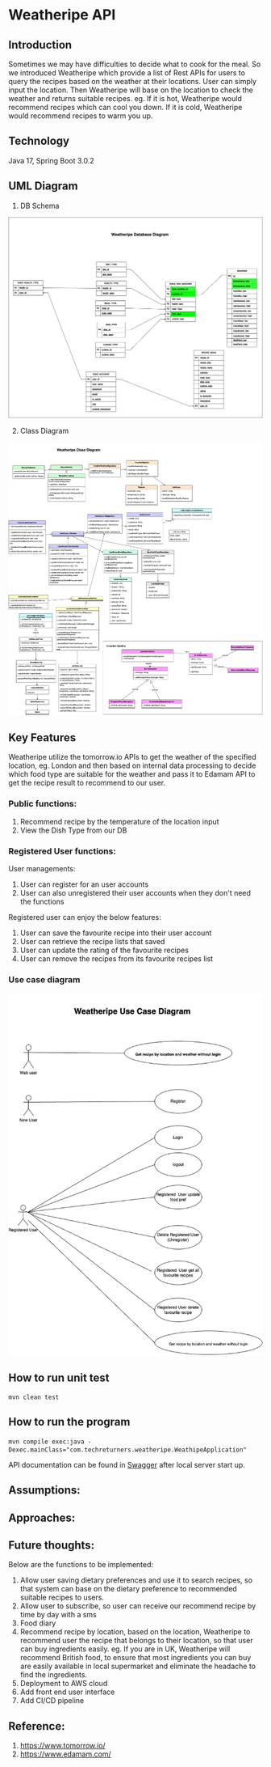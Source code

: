 # Weatheripe API 
## Introduction
Sometimes we may have difficulties to decide what to cook for the meal. 
So we introduced Weatheripe which provide a list of Rest APIs for users to query the recipes based on the weather at their locations.
User can simply input the location. Then Weatheripe will base on the location to check the weather and returns suitable recipes. 
eg. If it is hot, Weatheripe would recommend recipes which can cool you down. If it is cold, Weatheripe would recommend recipes to warm you up.

## Technology
Java 17, Spring Boot 3.0.2

## UML Diagram
1. DB Schema

![DB Schema](Group2-Project-DBSchema.drawio.png)

2. Class Diagram

![Class diagram](Group2-Project-ClassDiagram.drawio.png)

## Key Features

Weatheripe utilize the tomorrow.io APIs to get the weather of the specified location, eg. London and then based on internal data processing to decide which food type are suitable for the weather and pass it to Edamam API to get the recipe result to recommend to our user. 

### Public functions:
1. Recommend recipe by the temperature of the location input
2. View the Dish Type from our DB

### Registered User functions:
User managements:
1. User can register for an user accounts
2. User can also unregistered their user accounts when they don't need the functions

Registered user can enjoy the below features: 
1. User can save the favourite recipe into their user account
2. User can retrieve the recipe lists that saved
3. User can update the rating of the favourite recipes
4. User can remove the recipes from its favourite recipes list

### Use case diagram

![Use case diagram](Group2-Project-UseCase-Simplified.drawio.png)

## How to run unit test
```
mvn clean test
```

## How to run the program
```
mvn compile exec:java -Dexec.mainClass="com.techreturners.weatheripe.WeathipeApplication"
```
API documentation can be found in [Swagger](http://localhost:8080/swagger-ui/index.html) after local server start up.

## Assumptions:

## Approaches:


## Future thoughts:
Below are the functions to be implemented:
1. Allow user saving dietary preferences and use it to search recipes, so that system can base on the dietary preference to recommended suitable recipes to users.
2. Allow user to subscribe, so user can receive our recommend recipe by time by day with a sms
3. Food diary
4. Recommend recipe by location, based on the location, Weatheripe to recommend user the recipe that belongs to their location, so that user can buy ingredients easily. eg. If you are in UK, Weatheripe will recommend British food, to ensure that most ingredients you can buy are easily available in local supermarket and eliminate the headache to find the ingredients.
5. Deployment to AWS cloud
6. Add front end user interface
7. Add CI/CD pipeline

## Reference:

1. https://www.tomorrow.io/
2. https://www.edamam.com/


